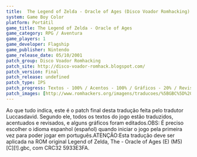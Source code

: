 ```yaml
---
title:  The Legend of Zelda - Oracle of Ages (Disco Voador Romhacking)
system: Game Boy Color
platform: Portátil
game_title: The Legend of Zelda - Oracle of Ages
game_category: RPG / Aventura
game_players: 1
game_developer: Flagship
game_publisher: Nintendo
game_release_date: 05/10/2001
patch_group: Disco Voador Romhacking
patch_site: http://disco-voador-romhack.blogspot.com/
patch_version: Final
patch_release: undefined
patch_type: IPS
patch_progress: Textos - 100% / Acentos - 100% / Gráficos - 20% / Revisão - 99%
patch_images: [http://www.romhackers.org/imagens/traducoes/%5BGBC%5D%20The%20Legend%20of%20Zelda%20-%20Oracle%20of%20Ages%20-%20Disco%20Voador%20Romhacking%20-%201.png,http://www.romhackers.org/imagens/traducoes/%5BGBC%5D%20The%20Legend%20of%20Zelda%20-%20Oracle%20of%20Ages%20-%20Disco%20Voador%20Romhacking%20-%202.png,http://www.romhackers.org/imagens/traducoes/%5BGBC%5D%20The%20Legend%20of%20Zelda%20-%20Oracle%20of%20Ages%20-%20Disco%20Voador%20Romhacking%20-%203.png]
---
```

Ao que tudo indica, este é o patch final desta tradução feita pelo tradutor Luccasdavid. Segundo ele, todos os textos do jogo estão traduzidos, acentuados e revisados, e alguns gráficos foram editados.OBS: É preciso escolher o idioma espanhol (español) quando iniciar o jogo pela primeira vez para poder jogar em português.ATENÇÃO:Esta tradução deve ser aplicada na ROM original Legend of Zelda, The - Oracle of Ages (E) (M5) [C][!].gbc, com CRC32 5933E3FA.